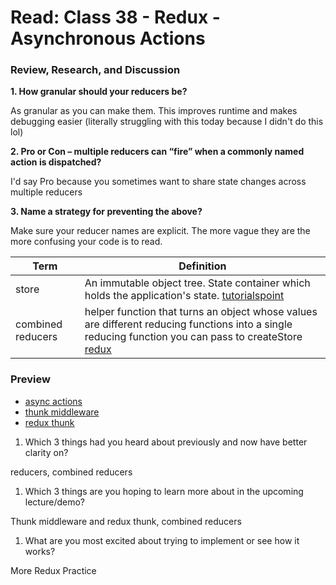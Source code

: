 # Read: Class 38 - Redux - Asynchronous Actions

### Review, Research, and Discussion

**1. How granular should your reducers be?**

As granular as you can make them. This improves runtime and makes debugging easier (literally struggling with this today because I didn't do this lol)

**2. Pro or Con – multiple reducers can “fire” when a commonly named action is dispatched?**

I'd say Pro because you sometimes want to share state changes across multiple reducers

**3. Name a strategy for preventing the above?**

Make sure your reducer names are explicit. The more vague they are the more confusing your code is to read. 

**Term** | **Definition**
-----|-----
store | An immutable object tree. State container which holds the application's state. [tutorialspoint](https://www.tutorialspoint.com/redux/redux_store.htm)
combined reducers | helper function that turns an object whose values are different reducing functions into a single reducing function you can pass to createStore [redux](https://redux.js.org/api/combinereducers)


### Preview
- [async actions](https://redux.js.org/tutorials/fundamentals/part-6-async-logic)
- [thunk middleware](https://github.com/reduxjs/redux-thunk)
- [redux thunk](https://www.digitalocean.com/community/tutorials/redux-redux-thunk)

1. Which 3 things had you heard about previously and now have better clarity on?

reducers, combined reducers

1. Which 3 things are you hoping to learn more about in the upcoming lecture/demo?

Thunk middleware and redux thunk, combined reducers

1. What are you most excited about trying to implement or see how it works?

More Redux Practice

